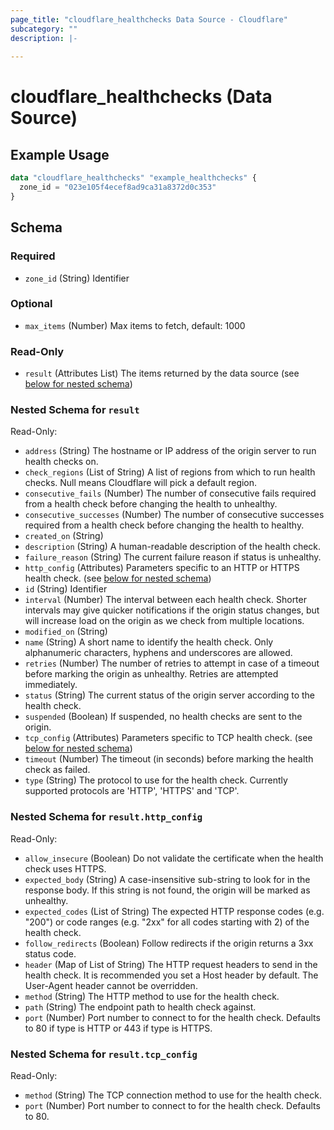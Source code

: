 ```yaml
---
page_title: "cloudflare_healthchecks Data Source - Cloudflare"
subcategory: ""
description: |-
  
---
```


# cloudflare_healthchecks (Data Source)



## Example Usage

```terraform
data "cloudflare_healthchecks" "example_healthchecks" {
  zone_id = "023e105f4ecef8ad9ca31a8372d0c353"
}
```

<!-- schema generated by tfplugindocs -->
## Schema

### Required

- `zone_id` (String) Identifier

### Optional

- `max_items` (Number) Max items to fetch, default: 1000

### Read-Only

- `result` (Attributes List) The items returned by the data source (see [below for nested schema](#nestedatt--result))

<a id="nestedatt--result"></a>
### Nested Schema for `result`

Read-Only:

- `address` (String) The hostname or IP address of the origin server to run health checks on.
- `check_regions` (List of String) A list of regions from which to run health checks. Null means Cloudflare will pick a default region.
- `consecutive_fails` (Number) The number of consecutive fails required from a health check before changing the health to unhealthy.
- `consecutive_successes` (Number) The number of consecutive successes required from a health check before changing the health to healthy.
- `created_on` (String)
- `description` (String) A human-readable description of the health check.
- `failure_reason` (String) The current failure reason if status is unhealthy.
- `http_config` (Attributes) Parameters specific to an HTTP or HTTPS health check. (see [below for nested schema](#nestedatt--result--http_config))
- `id` (String) Identifier
- `interval` (Number) The interval between each health check. Shorter intervals may give quicker notifications if the origin status changes, but will increase load on the origin as we check from multiple locations.
- `modified_on` (String)
- `name` (String) A short name to identify the health check. Only alphanumeric characters, hyphens and underscores are allowed.
- `retries` (Number) The number of retries to attempt in case of a timeout before marking the origin as unhealthy. Retries are attempted immediately.
- `status` (String) The current status of the origin server according to the health check.
- `suspended` (Boolean) If suspended, no health checks are sent to the origin.
- `tcp_config` (Attributes) Parameters specific to TCP health check. (see [below for nested schema](#nestedatt--result--tcp_config))
- `timeout` (Number) The timeout (in seconds) before marking the health check as failed.
- `type` (String) The protocol to use for the health check. Currently supported protocols are 'HTTP', 'HTTPS' and 'TCP'.

<a id="nestedatt--result--http_config"></a>
### Nested Schema for `result.http_config`

Read-Only:

- `allow_insecure` (Boolean) Do not validate the certificate when the health check uses HTTPS.
- `expected_body` (String) A case-insensitive sub-string to look for in the response body. If this string is not found, the origin will be marked as unhealthy.
- `expected_codes` (List of String) The expected HTTP response codes (e.g. "200") or code ranges (e.g. "2xx" for all codes starting with 2) of the health check.
- `follow_redirects` (Boolean) Follow redirects if the origin returns a 3xx status code.
- `header` (Map of List of String) The HTTP request headers to send in the health check. It is recommended you set a Host header by default. The User-Agent header cannot be overridden.
- `method` (String) The HTTP method to use for the health check.
- `path` (String) The endpoint path to health check against.
- `port` (Number) Port number to connect to for the health check. Defaults to 80 if type is HTTP or 443 if type is HTTPS.


<a id="nestedatt--result--tcp_config"></a>
### Nested Schema for `result.tcp_config`

Read-Only:

- `method` (String) The TCP connection method to use for the health check.
- `port` (Number) Port number to connect to for the health check. Defaults to 80.


